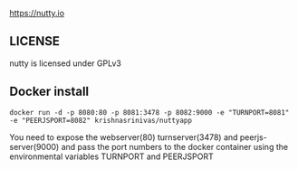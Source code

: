 https://nutty.io

LICENSE
-------
nutty is licensed under GPLv3

Docker install
--------------------

`docker run -d -p 8080:80 -p 8081:3478 -p 8082:9000 -e "TURNPORT=8081" -e "PEERJSPORT=8082" krishnasrinivas/nuttyapp`


You need to expose the webserver(80) turnserver(3478) and peerjs-server(9000) and pass the port numbers to the docker container using the environmental variables TURNPORT and PEERJSPORT
